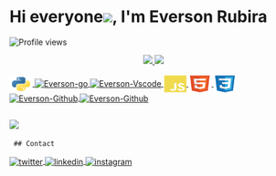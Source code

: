<h1 align="left">Hi everyone<img src="https://raw.githubusercontent.com/kaueMarques/kaueMarques/master/hi.gif" height="25px">, I'm Everson Rubira</h1> 


<p align="left"> <img src="https://komarev.com/ghpvc/?username=eversonrubira&color=yellow" alt="Profile views" /> </p>

<div align="center">
  <a href="https://github.com/EversonRubira">
  <img height="150em" src="https://github-readme-stats.vercel.app/api?username=eversonrubira&show_icons=true&theme=cobalt&include_all_commits=true&count_private=true"/>
  <img height="150em" src="https://github-readme-stats.vercel.app/api/top-langs/?username=eversonrubira&layout=compact&langs_count=7&theme=cobalt"/>
</div>
  
  <div style="display: inline_block"><br>
  <img align="center" alt="Everson-Python" height="30" width="40" src="https://raw.githubusercontent.com/devicons/devicon/master/icons/python/python-original.svg">
  <img align="center" alt="Everson-go" height="30" width="40" src="https://cdn.jsdelivr.net/gh/devicons/devicon/icons/go/go-original.svg" />
  <img align="center" alt="Everson-Vscode" height="30" width="40" src="https://cdn.jsdelivr.net/gh/devicons/devicon/icons/vscode/vscode-original.svg" />
  <img align="center" alt="Everson-Js" height="30" width="40" src="https://raw.githubusercontent.com/devicons/devicon/master/icons/javascript/javascript-plain.svg">
  <img align="center" alt="Everson-HTML" height="30" width="40" src="https://raw.githubusercontent.com/devicons/devicon/master/icons/html5/html5-original.svg">
  <img align="center" alt="Everson-CSS" height="30" width="40" src="https://raw.githubusercontent.com/devicons/devicon/master/icons/css3/css3-original.svg">
  <img align="center" alt="Everson-Github" height="30" width="40" src="https://cdn.jsdelivr.net/gh/devicons/devicon/icons/github/github-original-wordmark.svg" />
  <img align="center" alt="Everson-Github" height="33" width="43" src="https://cdn.jsdelivr.net/gh/devicons/devicon/icons/java/java-original-wordmark.svg" /> 
    
  



 
   </div>
  
##

   <div> 
     
  <a href = "mailto:eversonrubira@gmail.com"><img src="https://img.shields.io/badge/-Gmail-%23333?style=for-the-badge&logo=gmail&logoColor=white" target="_blank"></a>
  
     ## Contact

</a>
<a href="https://twitter.com/eversonrubira" target="_blank">
  <img align="center" src="https://img.shields.io/badge/-eversonrubira-05122A?style=flat&logo=twitter" alt="twitter"/>  
</a>
<a href="https://linkedin.com/in/eversonrubira" target="_blank">
  <img align="center" src="https://img.shields.io/badge/-eversonrubira-05122A?style=flat&logo=linkedin" alt="linkedin"/>
</a>
<a href="https://instagram.com/eversonrubira" target="_blank">
 <img align="center" src="https://img.shields.io/badge/-eversonrubira-05122A?style=flat&logo=instagram" alt="instagram"/>
</a>
</p>
